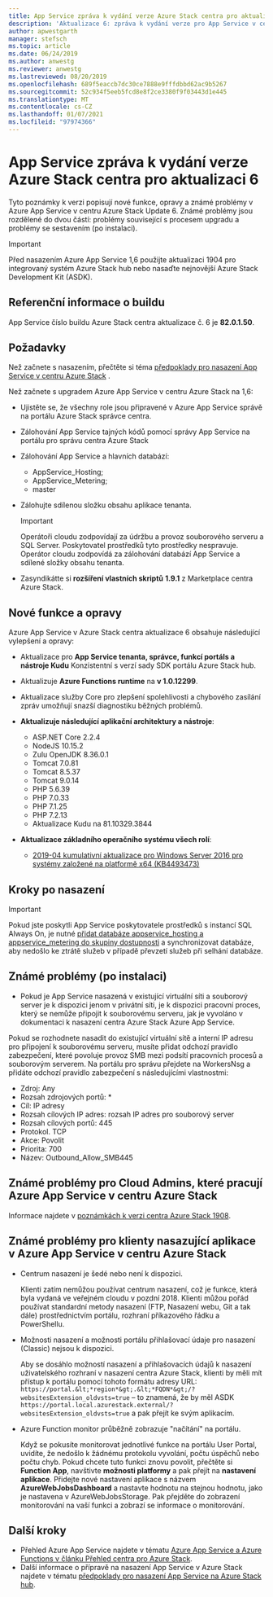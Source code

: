 ```yaml
---
title: App Service zpráva k vydání verze Azure Stack centra pro aktualizaci 6
description: 'Aktualizace 6: zpráva k vydání verze pro App Service v centru Azure Stack, včetně nových funkcí, oprav a známých problémů.'
author: apwestgarth
manager: stefsch
ms.topic: article
ms.date: 06/24/2019
ms.author: anwestg
ms.reviewer: anwestg
ms.lastreviewed: 08/20/2019
ms.openlocfilehash: 689f5eaccb7dc30ce7888e9fffdbbd62ac9b5267
ms.sourcegitcommit: 52c934f5eeb5fcd8e8f2ce3380f9f03443d1e445
ms.translationtype: MT
ms.contentlocale: cs-CZ
ms.lasthandoff: 01/07/2021
ms.locfileid: "97974366"
---
```

# <a name="app-service-on-azure-stack-hub-update-6-release-notes"></a>App Service zpráva k vydání verze Azure Stack centra pro aktualizaci 6

Tyto poznámky k verzi popisují nové funkce, opravy a známé problémy v Azure App Service v centru Azure Stack Update 6. Známé problémy jsou rozdělené do dvou částí: problémy související s procesem upgradu a problémy se sestavením (po instalaci).

> [!IMPORTANT]
> Před nasazením Azure App Service 1,6 použijte aktualizaci 1904 pro integrovaný systém Azure Stack hub nebo nasaďte nejnovější Azure Stack Development Kit (ASDK).

## <a name="build-reference"></a>Referenční informace o buildu

App Service číslo buildu Azure Stack centra aktualizace č. 6 je **82.0.1.50**.

## <a name="prerequisites"></a>Požadavky

Než začnete s nasazením, přečtěte si téma [předpoklady pro nasazení App Service v centru Azure Stack](azure-stack-app-service-before-you-get-started.md) .

Než začnete s upgradem Azure App Service v centru Azure Stack na 1,6:

- Ujistěte se, že všechny role jsou připravené v Azure App Service správě na portálu Azure Stack správce centra.

- Zálohování App Service tajných kódů pomocí správy App Service na portálu pro správu centra Azure Stack

- Zálohování App Service a hlavních databází:
  - AppService_Hosting;
  - AppService_Metering;
  - master

- Zálohujte sdílenou složku obsahu aplikace tenanta.

  > [!Important]
  > Operátoři cloudu zodpovídají za údržbu a provoz souborového serveru a SQL Server.  Poskytovatel prostředků tyto prostředky nespravuje.  Operátor cloudu zodpovídá za zálohování databází App Service a sdílené složky obsahu tenanta.

- Zasyndikátte si **rozšíření vlastních skriptů** **1.9.1** z Marketplace centra Azure Stack.

## <a name="new-features-and-fixes"></a>Nové funkce a opravy

Azure App Service v Azure Stack centra aktualizace 6 obsahuje následující vylepšení a opravy:

- Aktualizace pro **App Service tenanta, správce, funkcí portáls a nástroje Kudu** Konzistentní s verzí sady SDK portálu Azure Stack hub.

- Aktualizuje **Azure Functions runtime** na **v 1.0.12299**.

- Aktualizace služby Core pro zlepšení spolehlivosti a chybového zasílání zpráv umožňují snazší diagnostiku běžných problémů.

- **Aktualizuje následující aplikační architektury a nástroje**:

  - ASP.NET Core 2.2.4
  - NodeJS 10.15.2
  - Zulu OpenJDK 8.36.0.1
  - Tomcat 7.0.81
  - Tomcat 8.5.37
  - Tomcat 9.0.14
  - PHP 5.6.39
  - PHP 7.0.33
  - PHP 7.1.25
  - PHP 7.2.13
  - Aktualizace Kudu na 81.10329.3844

- **Aktualizace základního operačního systému všech rolí**:
  - [2019-04 kumulativní aktualizace pro Windows Server 2016 pro systémy založené na platformě x64 (KB4493473)](https://support.microsoft.com/help/4493473/windows-10-update-kb4493473)

## <a name="post-deployment-steps"></a>Kroky po nasazení

> [!IMPORTANT]
> Pokud jste poskytli App Service poskytovatele prostředků s instancí SQL Always On, je nutné [přidat databáze appservice_hosting a appservice_metering do skupiny dostupnosti](/sql/database-engine/availability-groups/windows/availability-group-add-a-database) a synchronizovat databáze, aby nedošlo ke ztrátě služeb v případě převzetí služeb při selhání databáze.

## <a name="known-issues-post-installation"></a>Známé problémy (po instalaci)

- Pokud je App Service nasazená v existující virtuální síti a souborový server je k dispozici jenom v privátní síti, je k dispozici pracovní proces, který se nemůže připojit k souborovému serveru, jak je vyvoláno v dokumentaci k nasazení centra Azure Stack Azure App Service.

Pokud se rozhodnete nasadit do existující virtuální sítě a interní IP adresu pro připojení k souborovému serveru, musíte přidat odchozí pravidlo zabezpečení, které povoluje provoz SMB mezi podsítí pracovních procesů a souborovým serverem. Na portálu pro správu přejdete na WorkersNsg a přidáte odchozí pravidlo zabezpečení s následujícími vlastnostmi:

* Zdroj: Any
* Rozsah zdrojových portů: *
* Cíl: IP adresy
* Rozsah cílových IP adres: rozsah IP adres pro souborový server
* Rozsah cílových portů: 445
* Protokol. TCP
* Akce: Povolit
* Priorita: 700
* Název: Outbound_Allow_SMB445

## <a name="known-issues-for-cloud-admins-operating-azure-app-service-on-azure-stack-hub"></a>Známé problémy pro Cloud Admins, které pracují Azure App Service v centru Azure Stack

Informace najdete v [poznámkách k verzi centra Azure Stack 1908](./release-notes.md?view=azs-1908&preserve-view=true).

## <a name="known-issues-for-tenants-deploying-applications-on-azure-app-service-on-azure-stack-hub"></a>Známé problémy pro klienty nasazující aplikace v Azure App Service v centru Azure Stack

- Centrum nasazení je šedé nebo není k dispozici.

    Klienti zatím nemůžou používat centrum nasazení, což je funkce, která byla vydaná ve veřejném cloudu v pozdní 2018. Klienti můžou pořád používat standardní metody nasazení (FTP, Nasazení webu, Git a tak dále) prostřednictvím portálu, rozhraní příkazového řádku a PowerShellu.

- Možnosti nasazení a možnosti portálu přihlašovací údaje pro nasazení (Classic) nejsou k dispozici.

    Aby se dosáhlo možností nasazení a přihlašovacích údajů k nasazení uživatelského rozhraní v nasazení centra Azure Stack, klienti by měli mít přístup k portálu pomocí tohoto formátu adresy URL: `https://portal.&lt;*region*&gt;.&lt;*FQDN*&gt;/?websitesExtension_oldvsts=true` – to znamená, že by měl ASDK `https://portal.local.azurestack.external/?websitesExtension_oldvsts=true` a pak přejít ke svým aplikacím.

- Azure Function monitor průběžně zobrazuje "načítání" na portálu.

    Když se pokusíte monitorovat jednotlivé funkce na portálu User Portal, uvidíte, že nedošlo k žádnému protokolu vyvolání, počtu úspěchů nebo počtu chyb. Pokud chcete tuto funkci znovu povolit, přečtěte si **Function App**, navštivte **možnosti platformy** a pak přejít na **nastavení aplikace**.  Přidejte nové nastavení aplikace s názvem **AzureWebJobsDashboard** a nastavte hodnotu na stejnou hodnotu, jako je nastavena v AzureWebJobsStorage. Pak přejděte do zobrazení monitorování na vaší funkci a zobrazí se informace o monitorování.

## <a name="next-steps"></a>Další kroky

- Přehled Azure App Service najdete v tématu [Azure App Service a Azure Functions v článku Přehled centra pro Azure Stack](azure-stack-app-service-overview.md).
- Další informace o přípravě na nasazení App Service v Azure Stack najdete v tématu [předpoklady pro nasazení App Service na Azure Stack hub](azure-stack-app-service-before-you-get-started.md).
